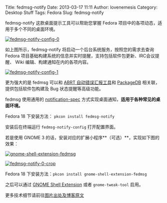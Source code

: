 Title: fedmsg-notify
Date: 2013-03-17 11:11
Author: lovenemesis
Category: Desktop Stuff
Tags: Fedora
Slug: fedmsg-notify

fedmsg-notify 这款桌面提示工具可以帮助您掌握 Fedora
项目中的各项动态，适用于多个不同的桌面环境。

[![](http://lt-file.b0.upaiyun.com/files/2013/03/fedmsg-notify-config-0-203x250.png "fedmsg-notify-config-0")](http://lt-file.b0.upaiyun.com/files/2013/03/fedmsg-notify-config-0.png)

如上图所示，fedmsg-notify 将启动一个后台系统服务，按照您的需求去查询
Fedora
项目基础构建系统的信息并实时提醒，支持包括软件包更新、IRC会议提醒、 Wiki
编辑、构建通知在内的各项内容。

[![](http://lt-file.b0.upaiyun.com/files/2013/03/fedmsg-notify-config-1-203x250.png "fedmsg-notify-config-1")](http://lt-file.b0.upaiyun.com/files/2013/03/fedmsg-notify-config-1.png)

更为强大的是 fedmsg 可以和 [ABRT
自动错误汇报工具](http://abrt.fedorahosted.org/)和
[PackageDB](https://admin.fedoraproject.org/pkgdb)
相关联，提供包括软件包构建及 Bug 状态提醒等高级功能。

fedmsg 使用通用的
[notification-spec](https://developer.gnome.org/notification-spec/)
方式实现桌面通知，**适用于各种常见的桌面环境。**

Fedora 18 下安装方法： `pkcon install fedmsg-notify`

安装后在终端运行 `fedmsg-notify-config` 打开配置界面。

若是使用 GNOME 3
的话，安装对应的扩展小程序**（可选）**，实现如下图的效果：

[![](http://lt-file.b0.upaiyun.com/files/2013/03/gnome-shell-extension-fedmsg.png "gnome-shell-extension-fedmsg")](http://lt-file.b0.upaiyun.com/files/2013/03/gnome-shell-extension-fedmsg.png)

[![](http://lt-file.b0.upaiyun.com/files/2013/03/fedmsg-notify-0-crop-300x107.png "fedmsg-notify-0-crop")](http://lt-file.b0.upaiyun.com/files/2013/03/fedmsg-notify-0-crop.png)

Fedora 18 下安装方法：`pkcon install gnome-shell-extension-fedmsg`

之后可以通过 [GNOME Shell
Extension](https://extensions.gnome.org/local/) 或者 `gnome-tweak-tool`
启用。

更多技术细节请前往[图片出处及博客原文](http://lewk.org/blog/fedmsg-notify)
